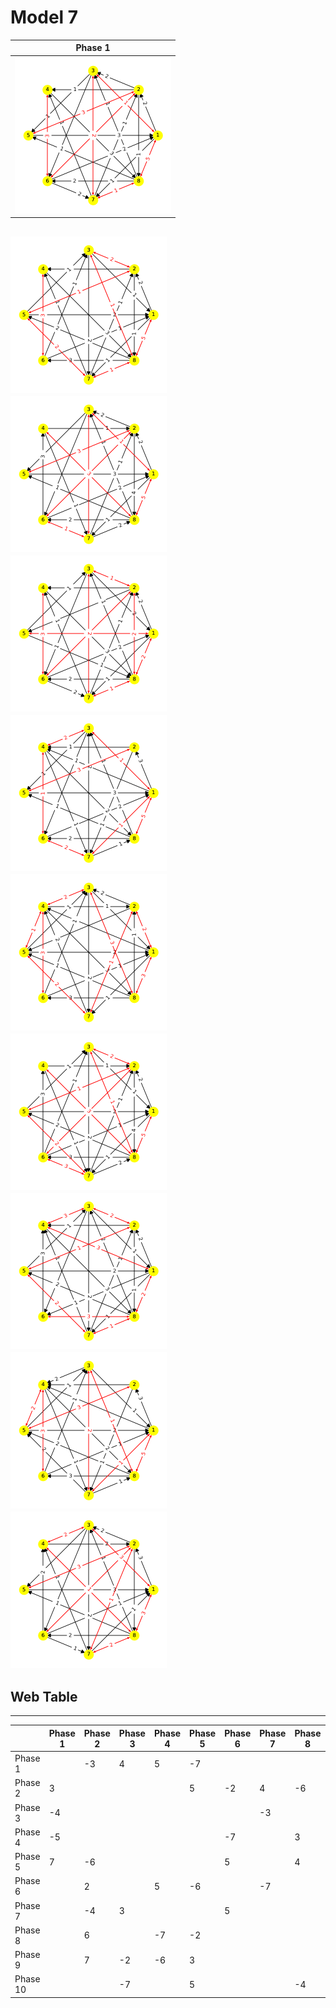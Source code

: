 # Model 7 #
|Phase 1|
|---|
|<img src="./model7_phase_0.png" width="250" height="250">|
 <img src="./model7_phase_1.png" width="250" height="250"> <img src="./model7_phase_2.png" width="250" height="250"> <img src="./model7_phase_3.png" width="250" height="250"> <img src="./model7_phase_4.png" width="250" height="250"> <img src="./model7_phase_5.png" width="250" height="250"> <img src="./model7_phase_6.png" width="250" height="250"> <img src="./model7_phase_7.png" width="250" height="250"> <img src="./model7_phase_8.png" width="250" height="250"> <img src="./model7_phase_9.png" width="250" height="250"> 
---
## Web Table ##
---
||Phase 1|Phase 2|Phase 3|Phase 4|Phase 5|Phase 6|Phase 7|Phase 8|Phase 9|Phase 10|
|---|---|---|---|---|---|---|---|---|---|---|
Phase 1||-3|4|5|-7||||||
Phase 2|3||||5|-2|4|-6|-7||
Phase 3|-4||||||-3||5|7|
Phase 4|-5|||||-7||3|4||
Phase 5|7|-6||||5||4|-3|-2|
Phase 6||2||5|-6||-7||||
Phase 7||-4|3|||5|||||
Phase 8||6||-7|-2|||||5|
Phase 9||7|-2|-6|3||||||
Phase 10|||-7||5|||-4|||